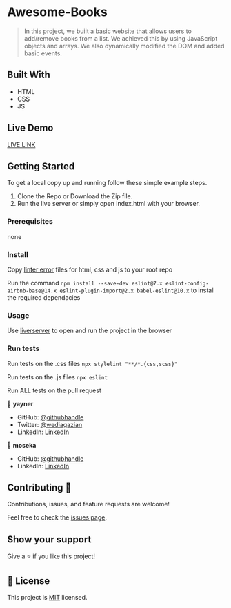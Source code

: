 # Awesome-Books

> In this project, we built a basic website that allows users to add/remove books from a list. We achieved this by using JavaScript objects and arrays. We also dynamically modified the DOM and added basic events.

## Built With

- HTML
- CSS
- JS

## Live Demo

[LIVE LINK](https://jmoseka.github.io/Awesome-Books/)

## Getting Started
To get a local copy up and running follow these simple example steps.

1. Clone the Repo or Download the Zip file.
2. Run the live server or simply open index.html with your browser.

### Prerequisites
none 
### Install
Copy [linter error](https://github.com/microverseinc/linters-config/tree/master/html-css-js) files for html, css and js to your root repo

Run the command ```npm install --save-dev eslint@7.x eslint-config-airbnb-base@14.x eslint-plugin-import@2.x babel-eslint@10.x``` to install the required dependacies 

### Usage
Use [liverserver](https://marketplace.visualstudio.com/items?itemName=ritwickdey.LiveServer#:~:text=Shortcuts%20to%20Start%2FStop%20Server&text=Open%20a%20HTML%20file%20and,on%20Open%20with%20Live%20Server%20.&text=Open%20the%20Command%20Pallete%20by,Server%20to%20stop%20a%20server) to open and run the project in the browser

### Run tests

Run tests on the .css files
```npx stylelint "**/*.{css,scss}"```

Run tests on the .js files
```npx eslint ```

Run ALL tests on the pull request 

👤 **yayner**

- GitHub: [@githubhandle](https://github.com/yayner2002)
- Twitter: [@wediagazian](https://twitter.com/twitterhandle)
- LinkedIn: [LinkedIn](https://www.linkedin.com/in/yaynshet-medhin-520875127/)

👤 **moseka**

- GitHub: [@githubhandle](https://github.com/jmoseka)
- LinkedIn: [LinkedIn](https://www.linkedin.com/in/jamila-moseka/)

## Contributing 🤝 

Contributions, issues, and feature requests are welcome!

Feel free to check the [issues page](https://github.com/jmoseka/Awesome-Books/issues).


## Show your support

Give a ⭐️ if you like this project!

## 📝 License

This project is [MIT](./YAY.md) licensed.
